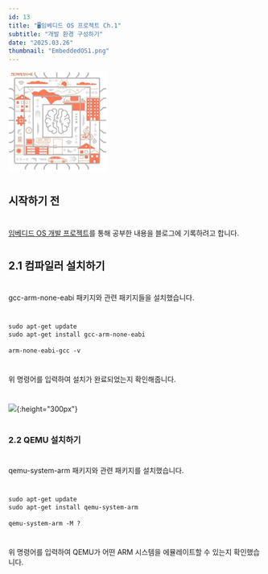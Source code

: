 ```yaml
---
id: 13
title: "🖥️임베디드 OS 프로젝트 Ch.1"
subtitle: "개발 환경 구성하기"
date: "2025.03.26"
thumbnail: "EmbeddedOS1.png"
---
```

<img src="../../static/image/EmbeddedOS1.png" height="200">

#
## 시작하기 전
#
[임베디드 OS 개발 프로젝트](https://www.yes24.com/Product/Goods/84909414)를 통해 공부한 내용을 블로그에 기록하려고 합니다.
#
## 2.1 컴파일러 설치하기 
#
gcc-arm-none-eabi 패키지와 관련 패키지들을 설치했습니다.
#
```shell
sudo apt-get update
sudo apt-get install gcc-arm-none-eabi

arm-none-eabi-gcc -v
```
#
위 명령어를 입력하여 설치가 완료되었는지 확인해줍니다.
#

![](https://velog.velcdn.com/images/wbhaao/post/eb153653-82dd-41d4-9351-a3a0bf68c2e0/image.png){:height="300px"}

#
### 2.2 QEMU 설치하기
#
qemu-system-arm 패키지와 관련 패키지를 설치했습니다.
#
```shell
sudo apt-get update
sudo apt-get install qemu-system-arm

qemu-system-arm -M ?
```
#
위 명령어를 입력하여 QEMU가 어떤 ARM 시스템을 에뮬레이트할 수 있는지 확인했습니다.